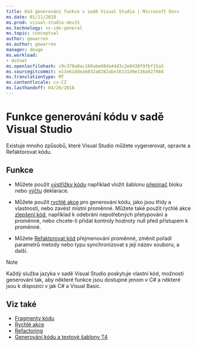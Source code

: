 ```yaml
---
title: Kód generování funkce v sadě Visual Studio | Microsoft Docs
ms.date: 01/11/2018
ms.prod: visual-studio-dev15
ms.technology: vs-ide-general
ms.topic: conceptual
author: gewarren
ms.author: gewarren
manager: douge
ms.workload:
- dotnet
ms.openlocfilehash: c9c370a0ac169abe68da44d3c2e0438f9fbf15a5
ms.sourcegitcommit: e13e61ddea6032a8282abe16131d9e136a927984
ms.translationtype: MT
ms.contentlocale: cs-CZ
ms.lasthandoff: 04/26/2018
---
```

# <a name="code-generation-features-in-visual-studio"></a>Funkce generování kódu v sadě Visual Studio

Existuje mnoho způsobů, které Visual Studio můžete vygenerovat, opravte a Refaktorovat kódu.

## <a name="features"></a>Funkce

- Můžete použít [výstřižky kódu](../ide/code-snippets.md) například vložit šablonu [přepínač](/dotnet/csharp/language-reference/keywords/switch) bloku nebo [výčtu](/dotnet/csharp/language-reference/keywords/enum) deklarace.

- Můžete použít [rychlé akce](../ide/quick-actions.md) pro generování kódu, jako jsou třídy a vlastnosti, nebo zavést místní proměnné. Můžete také použít rychlé akce [zlepšení kód](../ide/common-quick-actions.md), například k odebrání nepotřebných přetypování a proměnné, nebo chcete-li přidat kontroly hodnoty null před přístupem k proměnné.

- Můžete [Refaktorovat kód](../ide/refactoring-in-visual-studio.md) přejmenování proměnné, změnit pořadí parametrů metody nebo typu synchronizovat s její název souboru, a další.

> [!NOTE]
> Každý služba jazyka v sadě Visual Studio poskytuje vlastní kód, možnosti generování tak, aby některé funkce jsou dostupné jenom v C# a některé jsou k dispozici v jak C# a Visual Basic.

## <a name="see-also"></a>Viz také

- [Fragmenty kódu](../ide/code-snippets.md)
- [Rychlé akce](../ide/quick-actions.md)
- [Refactoring](../ide/refactoring-in-visual-studio.md)
- [Generování kódu a textové šablony T4](../modeling/code-generation-and-t4-text-templates.md)
